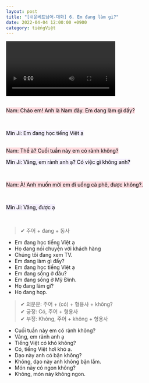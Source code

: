 ```yaml
---
layout: post
title: "[쉬운베트남어-대화] 6. Em đang làm gì?"
date: 2022-04-04 12:00:00 +0900
category: tiếngViệt
---
```


<div class="video-container">
    <video id="player" class="video-js vjs-default-skin vjs-big-play-centered" data-json="/public/json/쉬운베트남어-대화6과.json"></video>
</div>

<br>

<mark style="background-color: #ffdce0">Nam: Cháo em! Anh là Nam đây. Em đang làm gì đấy?</mark>

<br>

<mark style="background-color: #f5f0ff">Min Ji: Em đang học tiếng Việt ạ</mark>

<br>
<mark style="background-color: #ffdce0">Nam: Thế à? Cuối tuần này em có rảnh không?</mark>

<br>

<mark style="background-color: #f5f0ff">Min Ji: Vâng, em rảnh anh ạ? Có việc gì không anh?</mark>

<br>

<mark style="background-color: #ffdce0">Nam: À! Anh muốn mời em đi uống cà phê, được không?.</mark>

<br>

<mark style="background-color: #f5f0ff">Min Ji: Vâng, được ạ</mark>

<br>

> ✔ 주어 + đang + 동사
- Em đang học tiếng Việt ạ
- Họ đang nói chuyện với khách hàng
- Chúng tôi đang xem TV.
- Em đang làm gì đấy?
- Em đang học tiếng Việt ạ
- Em đang sống ở đâu?
- Em đang sống ở Mỹ Đình.
- Họ đang làm gì?
- Họ đang họp.


> ✔ 의문문: 주어 + (có) + 형용사 + không?<br>
> ✔ 긍정: Có, 주어 + 형용사<br>
> ✔ 부정: Không, 주어 + không + 형용사
- Cuối tuần này em có rảnh không?
- Vâng, em rảnh anh ạ
- Tiếng Việt có khó không?
- Có, tiếng Việt hơi khó ạ.
- Dạo này anh có bận không?
- Không, dạo này anh không bận lắm.
- Món này có ngon không?
- Không, món này không ngon.